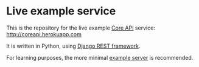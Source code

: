 # Live example service

This is the repository for the live example [Core API][core-api] service: http://coreapi.herokuapp.com

It is written in Python, using [Django REST framework][rest-framework].

For learning purposes, the more minimal [example server][example-server] is recommended.

[core-api]: https://github.com/core-api/core-api
[rest-framework]: http://www.django-rest-framework.org/
[example-server]: https://github.com/core-api/example-server
